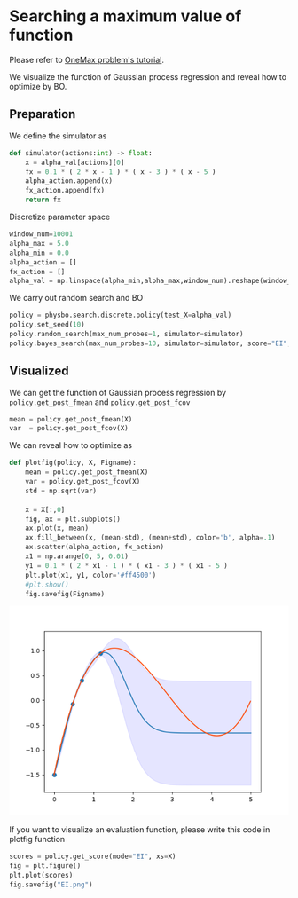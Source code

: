 # Searching a maximum value of function

Please refer to [OneMax problem's tutorial](./ONEMAX.md).

We visualize the function of Gaussian process regression and reveal how to optimize by BO.

## Preparation
We define the simulator as 
```Python
def simulator(actions:int) -> float:
    x = alpha_val[actions][0]
    fx = 0.1 * ( 2 * x - 1 ) * ( x - 3 ) * ( x - 5 ) 
    alpha_action.append(x)
    fx_action.append(fx)
    return fx
```
Discretize parameter space
```Python
window_num=10001
alpha_max = 5.0
alpha_min = 0.0
alpha_action = []
fx_action = []
alpha_val = np.linspace(alpha_min,alpha_max,window_num).reshape(window_num, 1)
```
We carry out random search and BO
```Python
policy = physbo.search.discrete.policy(test_X=alpha_val)
policy.set_seed(10)
policy.random_search(max_num_probes=1, simulator=simulator)
policy.bayes_search(max_num_probes=10, simulator=simulator, score="EI", interval=1, num_rand_basis=500)
```
## Visualized
We can get the function of Gaussian process regression
by `policy.get_post_fmean` and `policy.get_post_fcov`
```Python
mean = policy.get_post_fmean(X)
var  = policy.get_post_fcov(X)
```
We can reveal how to optimize as
```Python
def plotfig(policy, X, Figname):
    mean = policy.get_post_fmean(X)
    var = policy.get_post_fcov(X)
    std = np.sqrt(var)

    x = X[:,0]
    fig, ax = plt.subplots()
    ax.plot(x, mean)
    ax.fill_between(x, (mean-std), (mean+std), color='b', alpha=.1)
    ax.scatter(alpha_action, fx_action)
    x1 = np.arange(0, 5, 0.01)
    y1 = 0.1 * ( 2 * x1 - 1 ) * ( x1 - 3 ) * ( x1 - 5 ) 
    plt.plot(x1, y1, color='#ff4500')
    #plt.show()
    fig.savefig(Figname) 
```
![BO_sample](./BO_sample_Func.png)

If you want to visualize an evaluation function, please write this code in plotfig function 
```Python
scores = policy.get_score(mode="EI", xs=X)
fig = plt.figure()
plt.plot(scores)
fig.savefig("EI.png") 
```

